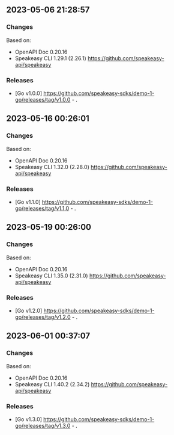 

## 2023-05-06 21:28:57
### Changes
Based on:
- OpenAPI Doc 0.20.16 
- Speakeasy CLI 1.29.1 (2.26.1) https://github.com/speakeasy-api/speakeasy
### Releases
- [Go v1.0.0] https://github.com/speakeasy-sdks/demo-1-go/releases/tag/v1.0.0 - .

## 2023-05-16 00:26:01
### Changes
Based on:
- OpenAPI Doc 0.20.16 
- Speakeasy CLI 1.32.0 (2.28.0) https://github.com/speakeasy-api/speakeasy
### Releases
- [Go v1.1.0] https://github.com/speakeasy-sdks/demo-1-go/releases/tag/v1.1.0 - .

## 2023-05-19 00:26:00
### Changes
Based on:
- OpenAPI Doc 0.20.16 
- Speakeasy CLI 1.35.0 (2.31.0) https://github.com/speakeasy-api/speakeasy
### Releases
- [Go v1.2.0] https://github.com/speakeasy-sdks/demo-1-go/releases/tag/v1.2.0 - .

## 2023-06-01 00:37:07
### Changes
Based on:
- OpenAPI Doc 0.20.16 
- Speakeasy CLI 1.40.2 (2.34.2) https://github.com/speakeasy-api/speakeasy
### Releases
- [Go v1.3.0] https://github.com/speakeasy-sdks/demo-1-go/releases/tag/v1.3.0 - .